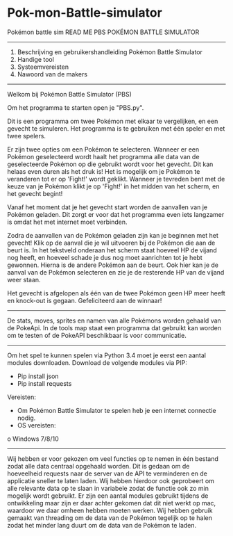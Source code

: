 # Pok-mon-Battle-simulator
Pokémon battle sim
READ ME PBS
POKÉMON BATTLE SIMULATOR
__________________________________________________________________________________________________
1. Beschrijving en gebruikershandleiding Pokémon Battle Simulator
2. Handige tool
3. Systeemvereisten
4. Nawoord van de makers

__________________________________________________________________________________________________

Welkom bij Pokémon Battle Simulator (PBS)

Om het programma te starten open je "PBS.py".

Dit is een programma om twee Pokémon met elkaar te vergelijken, en een gevecht te simuleren. 
Het programma is te gebruiken met één speler en met twee spelers. 

Er zijn twee opties om een Pokémon te selecteren. Wanneer er een Pokémon geselecteerd wordt haalt het programma alle data van de
geselecteerde Pokémon op die gebruikt wordt voor het gevecht. Dit kan helaas even duren als het druk is!
Het is mogelijk om je Pokémon te veranderen tot er op 'Fight!' wordt geklikt.
Wanneer je tevreden bent met de keuze van je Pokémon klikt je op 'Fight!' in het midden van het scherm, en het gevecht begint!

Vanaf het moment dat je het gevecht start worden de aanvallen van je Pokémon geladen. Dit zorgt er voor dat het programma even iets
langzamer is omdat het met internet moet verbinden. 

Zodra de aanvallen van de Pokémon geladen zijn kan je beginnen met het gevecht! 
Klik op de aanval die je wil uitvoeren bij de Pokémon die aan de beurt is. In het tekstveld onderaan het scherm staat hoeveel HP de
vijand nog heeft, en hoeveel schade je dus nog moet aanrichten tot je hebt gewonnen.
Hierna is de andere Pokémon aan de beurt. Ook hier kan je de aanval van de Pokémon selecteren en zie je de resterende HP van de vijand
weer staan. 

Het gevecht is afgelopen als één van de twee Pokémon geen HP meer heeft en knock-out is gegaan.
Gefeliciteerd aan de winnaar!

__________________________________________________________________________________________________

De stats, moves, sprites en namen van alle Pokémons worden gehaald van de PokeApi. 
In de tools map staat een programma dat gebruikt kan worden om te testen of de PokeAPI beschikbaar is voor communicatie.

__________________________________________________________________________________________________

Om het spel te kunnen spelen via Python 3.4 moet je eerst een aantal modules downloaden. 
Download de volgende modules via PIP:
-	Pip install json
-	Pip install requests

Vereisten:
-	Om Pokémon Battle Simulator te spelen heb je een internet connectie nodig. 
-	OS vereisten:

o	Windows 7/8/10

__________________________________________________________________________________________________


Wij hebben er voor gekozen om veel functies op te nemen in één bestand zodat alle data centraal opgehaald worden. Dit is gedaan om de
hoeveelheid requests naar de server van de API te verminderen en de applicatie sneller te laten laden. Wij hebben hierdoor ook 
geprobeert om alle relevante data op te slaan in variabele zodat de functie ook zo min mogelijk wordt gebruikt.
Er zijn een aantal modules gebruikt tijdens de ontwikkeling maar zijn er daar achter gekomen dat dit niet werkt op mac, waardoor we
daar omheen hebben moeten werken.
Wij hebben gebruik gemaakt van threading om de data van de Pokémon tegelijk op te halen zodat het minder lang duurt om de data van
de Pokémon te laden.

